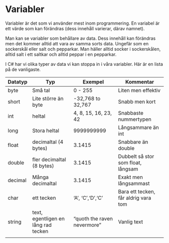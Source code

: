 # Variabler

Variabler är det som vi använder mest inom programmering. En variabel är ett värde som kan förändras (dess innehåll varierar, därav namnet).

Man kan se variabler som behållare av data. Dess innehåll kan förändras men det kommer alltid att vara av samma sorts data. Ungefär som en sockerskål eller salt och pepparkar. Man häller alltid socker i sockerskålen, alltid salt i ett saltkar och alltid peppar i en pepparkar.

I C# har vi olika typer av data vi kan stoppa in i våra variabler. Här är en lista på de vanligaste.

| Datatyp | Typ                                 | Exempel                     | Kommentar                            |
| ------- | ----------------------------------- | --------------------------- | ------------------------------------ |
| byte    | Små tal                             | 0 - 255                     | Liten men effektiv                   |
| short   | Lite större än byte                 | -32,768 to 32,767           | Snabb men kort                       |
| int     | heltal                              | 4, 8, 15, 16, 23, 42        | Snabbaste nummertypen                |
| long    | Stora heltal                        | 9999999999                  | Långsammare än int                   |
| float   | decimaltal (4 bytes)                | 3.1415                      | Snabbare än double                   |
| double  | fler decimaltal (8 bytes)           | 3.1415                      | Dubbelt så stor som float, långsam   |
| decimal | Många decimaltal                    | 3.1415                      | Exakt men långsammast                |
| char    | ett tecken                          | ‘A’, ‘C’,‘D’,‘C’            | Bara ett tecken, får aldrig vara tom |
| string  | text, egentligen en lång rad tecken | “quoth the raven nevermore” | Vanlig text                          |
|         |                                     |                             |                                      |
